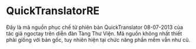 # QuickTranslatorRE
Đây là mã nguồn phục chế từ phiên bản QuickTranslator 08-07-2013 của tác giả ngoctay trên diễn đàn Tàng Thư Viện. Mã nguồn không nhất thiết phải giống với bản gốc, tuy nhiên hiện tại chức năng phần mềm vẫn như cũ.
